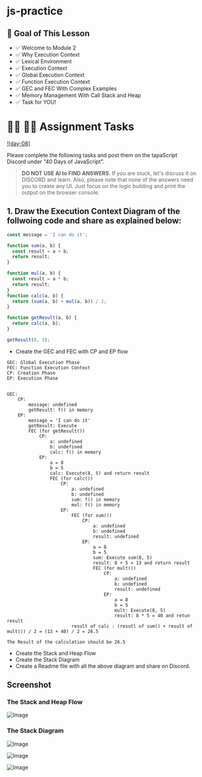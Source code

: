 # js-practice

## **🎯 Goal of This Lesson**

- ✅ Welcome to Module 2
- ✅ Why Execution Context
- ✅ Lexical Environment
- ✅ Execution Context
- ✅ Global Execution Context
- ✅ Function Execution Context
- ✅ GEC and FEC With Complex Examples
- ✅ Memory Management With Call Stack and Heap
- ✅ Task for YOU!

# **👩‍💻 🧑‍💻 Assignment Tasks**

[![day-08]](https://youtu.be/ylx5F7hbzVQ 'Video')

Please complete the following tasks and post them on the tapaScript Discord under "40 Days of JavaScript".

> **DO NOT USE AI to FIND ANSWERS**. If you are stuck, let's discuss it on DISCORD and learn. Also, please note that none of the answers need you to create any UI. Just focus on the logic building and print the output on the browser console.

## 1. Draw the Execution Context Diagram of the follwoing code and share as explained below:

```js
const message = 'I can do it';

function sum(a, b) {
  const result = a + b;
  return result;
}

function mul(a, b) {
  const result = a * b;
  return result;
}
function calc(a, b) {
  return (sum(a, b) + mul(a, b)) / 2;
}

function getResult(a, b) {
  return calc(a, b);
}

getResult(8, 5);
```

- Create the GEC and FEC with CP and EP flow

```
GEC: Global Execution Phase
FEC: Function Execution Context
CP: Creation Phase
EP: Execution Phase


GEC:
	CP:
		message: undefined
		getResult: f() in memory
	EP:
		message = 'I can do it'
		getResult: Execute
		FEC (for getResult())
			CP:
				a: undefined
				b: undefined
				calc: f() in memory
			EP:
				a = 8
				b = 5
				calc: Execute(8, 5) and return result
				FEC (for calc())
					CP:
						a: undefined
						b: undefined
						sum: f() in memory
						mul: f() in memory
					EP:
						FEC (for sum())
							CP:
								a: undefined
								b: undefined
								result: undefined
							EP:
								a = 8
								b = 5
								sum: Execute sum(8, 5)
								result: 8 + 5 = 13 and return result
								FEC (for mult())
									CP:
										a: undefined
										b: undefined
										result: undefined
									EP:
										a = 8
										b = 5
										mult: Execute(8, 5)
										result: 8 * 5 = 40 and retun result
						result of calc : (resutl of sum() + result of mult()) / 2 = (13 + 40) / 2 = 26.5

The Result of the calculation should be 26.5

```

- Create the Stack and Heap Flow
- Create the Stack Diagram
- Create a Readme file with all the above diagram and share on Discord.

## Screenshot

### The Stack and Heap Flow

![Image](https://github.com/user-attachments/assets/a78786dd-7823-4d20-94f6-1fa9759cae2b)

### The Stack Diagram

![Image](https://github.com/user-attachments/assets/41d452e4-0745-4021-b6d1-95bbc68176fb)

![Image](https://github.com/user-attachments/assets/5ff3ae07-c8ed-4b27-aae6-606c12200ca3)

![Image](https://github.com/user-attachments/assets/98621b96-5647-48d7-befb-e380d4903a3e)
